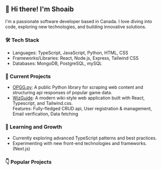 ## 👋 Hi there! I'm Shoaib
I'm a passionate software developer based in Canada. I love diving into code, exploring new technologies, and building innovative solutions.

### 🛠️ Tech Stack
* Languages: TypeScript, JavaScript, Python, HTML, CSS
* Frameworks/Libraries: React, Node.js, Express, Tailwind CSS
* Databases: MongoDB, PostgreSQL, mySQL

### 🔭 Current Projects
* [OPGG.py](https://github.com/ShoobyDoo/OPGG.py): A public Python library for scraping web content and structuring api responses of popular game data.
* [WizGuide](https://www.wizguide.app/): A modern wiki-style web application built with React, Typescript, and Tailwind.css.<br>
Features: Fully-fledged CRUD api, User registration & management, Email verification, Data fetching

### 🌱 Learning and Growth
* Currently exploring advanced TypeScript patterns and best practices.
* Experimenting with new front-end technologies and frameworks. (Next.js)

### 👇 Popular Projects 
